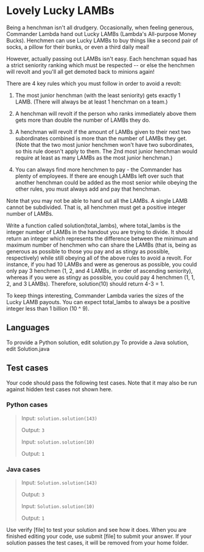 # Lovely Lucky LAMBs

Being a henchman isn't all drudgery. Occasionally, when feeling generous, Commander Lambda hand out Lucky LAMBs (Lambda's All-purpose Money Bucks). Henchmen can use Lucky LAMBs to buy things like a second pair of socks, a pillow for their bunks, or even a third daily meal!

However, actually passing out LAMBs isn't easy. Each henchman squad has a strict seniority ranking which must be respected -- or else the henchmen will revolt and you'll all get demoted back to minions again! 

There are 4 key rules which you must follow in order to avoid a revolt:

1. The most junior henchman (with the least seniority) gets exactly 1 LAMB.  (There will always be at least 1 henchman on a team.)
    
2. A henchman will revolt if the person who ranks immediately above them gets more than double the number of LAMBs they do.

3. A henchman will revolt if the amount of LAMBs given to their next two subordinates combined is more than the number of LAMBs they get.  (Note that the two most junior henchmen won't have two subordinates, so this rule doesn't apply to them.  The 2nd most junior henchman would require at least as many LAMBs as the most junior henchman.)

4. You can always find more henchmen to pay - the Commander has plenty of employees.  If there are enough LAMBs left over such that another henchman could be added as the most senior while obeying the other rules, you must always add and pay that henchman.

Note that you may not be able to hand out all the LAMBs. A single LAMB cannot be subdivided. That is, all henchmen must get a positive integer number of LAMBs.

Write a function called solution(total_lambs), where total_lambs is the integer number of LAMBs in the handout you are trying to divide. It should return an integer which represents the difference between the minimum and maximum number of henchmen who can share the LAMBs (that is, being as generous as possible to those you pay and as stingy as possible, respectively) while still obeying all of the above rules to avoid a revolt.  For instance, if you had 10 LAMBs and were as generous as possible, you could only pay 3 henchmen (1, 2, and 4 LAMBs, in order of ascending seniority), whereas if you were as stingy as possible, you could pay 4 henchmen (1, 1, 2, and 3 LAMBs). Therefore, solution(10) should return 4-3 = 1.

To keep things interesting, Commander Lambda varies the sizes of the Lucky LAMB payouts. You can expect total_lambs to always be a positive integer less than 1 billion (10 ^ 9).

## Languages

To provide a Python solution, edit solution.py
To provide a Java solution, edit Solution.java

## Test cases

Your code should pass the following test cases.
Note that it may also be run against hidden test cases not shown here.

### Python cases

> Input: `solution.solution(143)`
>
> Output: `3`
>
> Input: `solution.solution(10)`
>
> Output: `1`


### Java cases
> Input: `Solution.solution(143)`
>
> Output: `3`
>
> Input: `Solution.solution(10)`
>
> Output: `1`
>

Use verify [file] to test your solution and see how it does. When you are finished editing your code, use submit [file] to submit your answer. If your solution passes the test cases, it will be removed from your home folder.